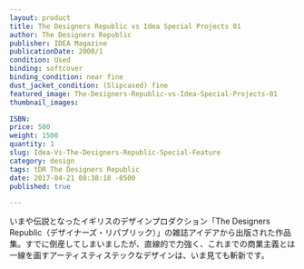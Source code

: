 ```yaml
---
layout: product
title: The Designers Republic vs Idea Special Projects 01
author: The Designers Republic
publisher: IDEA Magazine
publicationDate: 2000/1
condition: Used
binding: softcover
binding_condition: near fine
dust_jacket_condition: (Slipcased) fine
featured_image: The-Designers-Republic-vs-Idea-Special-Projects-01
thumbnail_images:

ISBN:
price: 500
weight: 1500
quantity: 1
slug: Idea-Vs-The-Designers-Republic-Special-Feature
category: design
tags: tDR The Designers Republic
date: 2017-04-21 08:38:18 -0500
published: true

---
```



いまや伝説となったイギリスのデザインプロダクション「The Designers Republic（デザイナーズ・リパブリック）」の雑誌アイデアから出版された作品集。すでに倒産してしまいましたが、直線的で力強く、これまでの商業主義とは一線を画すアーティスティステックなデザインは、いま見ても斬新です。